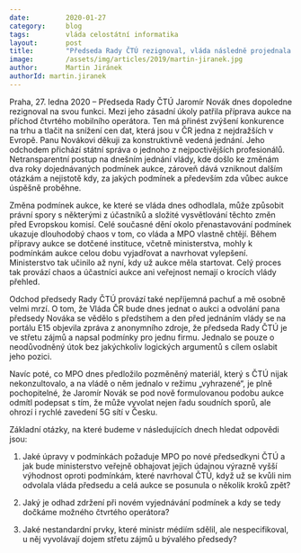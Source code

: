```yaml
---
date:         2020-01-27
category:     blog
tags:         vláda celostátní informatika
layout:       post
title:        "Předseda Rady ČTÚ rezignoval, vláda následně projednala 5G aukce neveřejně. Co bude dál s aukcí na příchod čtvrtého operátora?"
image:        /assets/img/articles/2019/martin-jiranek.jpg
author:       Martin Jiránek
authorId: martin.jiranek
---
```


 

Praha, 27. ledna 2020 – Předseda Rady ČTÚ Jaromír Novák dnes dopoledne rezignoval na svou funkci. Mezi jeho zásadní úkoly patřila příprava aukce na příchod čtvrtého mobilního operátora. Ten má přinést zvýšení konkurence na trhu a tlačit na snížení cen dat, která jsou v ČR jedna z nejdražších v Evropě. Panu Novákovi děkuji za konstruktivně vedená jednání. Jeho odchodem přichází státní správa o jednoho z nejpoctivějších profesionálů. Netransparentní postup na dnešním jednání vlády, kde došlo ke změnám dva roky dojednávaných podmínek aukce, zároveň dává vzniknout dalším otázkám a nejistotě kdy, za jakých podmínek a především zda vůbec aukce úspěšně proběhne.

 

Změna podmínek aukce, ke které se vláda dnes odhodlala, může způsobit právní spory s některými z účastníků a složité vysvětlování těchto změn před Evropskou komisí. Celé současné dění okolo přenastavování podmínek ukazuje dlouhodobý chaos v tom, co vláda a MPO vlastně chtějí. Během přípravy aukce se dotčené instituce, včetně ministerstva, mohly k podmínkám aukce celou dobu vyjadřovat a navrhovat vylepšení. Ministerstvo tak učinilo až nyní, kdy už aukce měla startovat. Celý proces tak provází chaos a účastníci aukce ani veřejnost nemají o krocích vlády přehled.

 

Odchod předsedy Rady ČTÚ provází také nepříjemná pachuť a mě osobně velmi mrzí. O tom, že Vláda ČR bude dnes jednat o aukci a odvolání pana předsedy Nováka se vědělo s předstihem a den před jednáním vlády se na portálu E15 objevila zpráva z anonymního zdroje, že předseda Rady ČTÚ je ve střetu zájmů a napsal podmínky pro jednu firmu. Jednalo se pouze o neodůvodněný útok bez jakýchkoliv logických argumentů s cílem oslabit jeho pozici. 

 

Navíc poté, co MPO dnes předložilo pozměněný materiál, který s ČTÚ nijak nekonzultovalo, a na vládě o něm jednalo v režimu „vyhrazené“, je plně pochopitelné, že Jaromír Novák se pod nově formulovanou podobu aukce odmítl podepsat s tím, že může vyvolat nejen řadu soudních sporů,  ale ohrozí i rychlé zavedení 5G sítí v Česku. 

 

Základní otázky, na které budeme v následujících dnech hledat odpovědi jsou:

1. Jaké úpravy v podmínkách požaduje MPO po nové předsedkyni ČTÚ a jak bude ministerstvo veřejně obhajovat jejich údajnou výrazně vyšší výhodnost oproti podmínkám, které navrhoval ČTÚ, když už se kvůli nim odvolala vláda předsedu a celá aukce se posunula o několik kroků zpět?

2. Jaký je odhad zdržení při novém vyjednávání podmínek a kdy se tedy dočkáme možného čtvrtého operátora?

3. Jaké nestandardní prvky, které ministr médiím sdělil, ale nespecifikoval, u něj vyvolávají dojem střetu zájmů u bývalého předsedy?
